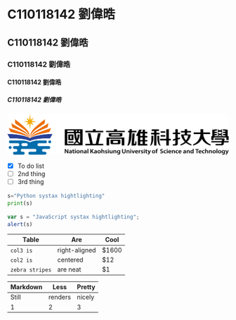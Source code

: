 # C110118142 劉偉晧
## C110118142 劉偉晧
### C110118142 劉偉晧
#### C110118142 劉偉晧
##### C110118142 劉偉晧
![NKUST](nkust.png)
- [x] To do list
- [ ] 2nd thing
- [ ] 3rd thing

```python
s="Python systax hightlighting"
print(s)
```

```js
var s = "JavaScript systax hightlighting";
alert(s)
```
| Table | Are | Cool |
| --- | --- | --- |
| `col3 is` | right-aligned | $1600 |
| `col2 is` | centered | $12 |
| `zebra stripes` | are neat | $1 |

| Markdown | Less | Pretty |
| --- | --- | --- |
| Still | renders | nicely |
| 1 | 2 | 3 |
